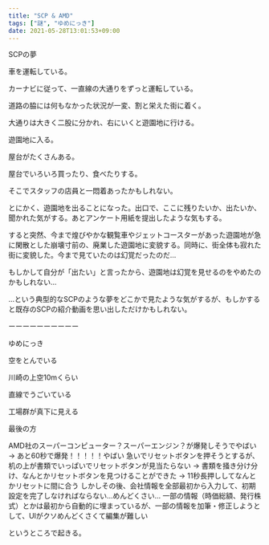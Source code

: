 ```yaml
---
title: "SCP & AMD"
tags: ["謎", "ゆめにっき"]
date: 2021-05-28T13:01:53+09:00
---
```


SCPの夢

車を運転している。

カーナビに従って、一直線の大通りをずっと運転している。

道路の脇には何もなかった状況が一変、割と栄えた街に着く。

大通りは大きく二股に分かれ、右にいくと遊園地に行ける。

遊園地に入る。

屋台がたくさんある。

屋台でいろいろ買ったり、食べたりする。

そこでスタッフの店員と一悶着あったかもしれない。

とにかく、遊園地を出ることになった。出口で、ここに残りたいか、出たいか、聞かれた気がする。あとアンケート用紙を提出したような気もする。

すると突然、今まで煌びやかな観覧車やジェットコースターがあった遊園地が急に閑散とした崩壊寸前の、廃業した遊園地に変貌する。同時に、街全体も寂れた街に変貌した。今まで見ていたのは幻覚だったのだ...

もしかして自分が「出たい」と言ったから、遊園地は幻覚を見せるのをやめたのかもしれない...

...という典型的なSCPのような夢をどこかで見たような気がするが、もしかすると既存のSCPの紹介動画を思い出しただけかもしれない。

ーーーーーーーーーー

ゆめにっき

空をとんでいる

川崎の上空10mくらい

直線でうごいている

工場群が真下に見える




最後の方

AMD社のスーパーコンピューター？スーパーエンジン？が爆発しそうでやばい
→ あと60秒で爆発！！！！！やばい
急いでリセットボタンを押そうとするが、机の上が書類でいっぱいでリセットボタンが見当たらない
→ 書類を掻き分け分け、なんとかリセットボタンを見つけることができた
→ 11秒長押ししてなんとかリセットに間に合う
しかしその後、会社情報を全部最初から入力して、初期設定を完了しなければならない...めんどくさい...
一部の情報（時価総額、発行株式）とかは最初から自動的に埋まっているが、一部の情報を加筆・修正しようとして、UIがクソめんどくさくて編集が難しい

というところで起きる。
